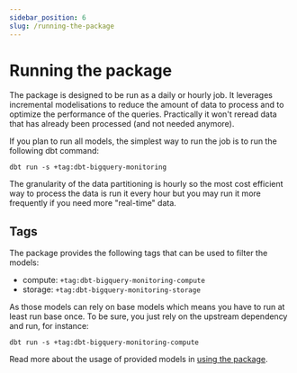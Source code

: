 ```yaml
---
sidebar_position: 6
slug: /running-the-package
---
```


# Running the package

The package is designed to be run as a daily or hourly job.
It leverages incremental modelisations to reduce the amount of data to process and to optimize the performance of the queries. Practically it won't reread data that has already been processed (and not needed anymore).

If you plan to run all models, the simplest way to run the job is to run the following dbt command:

```
dbt run -s +tag:dbt-bigquery-monitoring
```

The granularity of the data partitioning is hourly so the most cost efficient way to process the data is run it every hour but you may run it more frequently if you need more "real-time" data.

## Tags

The package provides the following tags that can be used to filter the models:

- compute: `+tag:dbt-bigquery-monitoring-compute`
- storage: `+tag:dbt-bigquery-monitoring-storage`

As those models can rely on base models which means you have to run at least run base once.
To be sure, you just rely on the upstream dependency and run, for instance:

```
dbt run -s +tag:dbt-bigquery-monitoring-compute
```

Read more about the usage of provided models in [using the package](/using-the-package).
